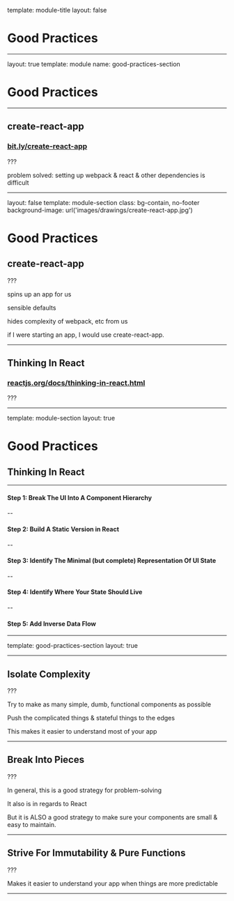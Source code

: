 template: module-title
layout: false

# Good Practices

---

layout: true
template: module
name: good-practices-section

# Good Practices

---

## create-react-app

### [bit.ly/create-react-app](https://bit.ly/create-react-app)

???

problem solved: setting up webpack & react & other dependencies is difficult

---

layout: false
template: module-section
class: bg-contain, no-footer
background-image: url('images/drawings/create-react-app.jpg')

# Good Practices

## create-react-app

???

spins up an app for us

sensible defaults

hides complexity of webpack, etc from us

if I were starting an app, I would use create-react-app.

---

## Thinking In React

### [reactjs.org/docs/thinking-in-react.html](https://reactjs.org/docs/thinking-in-react.html)

???

---

template: module-section
layout: true

# Good Practices

## Thinking In React

---

#### **Step 1:** Break The UI Into A Component Hierarchy

--

#### **Step 2:** Build A Static Version in React

--

#### **Step 3:** Identify The Minimal (but complete) Representation Of UI State

--

#### **Step 4:** Identify Where Your State Should Live

--

#### **Step 5:** Add Inverse Data Flow

---

template: good-practices-section
layout: true

---

## Isolate Complexity

???

Try to make as many simple, dumb, functional components as possible

Push the complicated things & stateful things to the edges

This makes it easier to understand most of your app

---

## Break Into Pieces

???

In general, this is a good strategy for problem-solving

It also is in regards to React

But it is ALSO a good strategy to make sure your components are small & easy to maintain.

---

## Strive For Immutability & Pure Functions

???

Makes it easier to understand your app when things are more predictable

---
